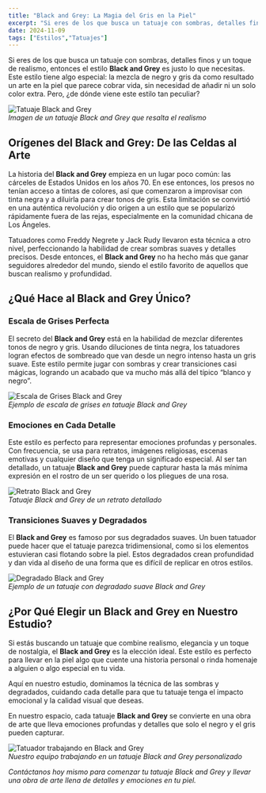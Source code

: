 ```yaml
---
title: "Black and Grey: La Magia del Gris en la Piel"
excerpt: "Si eres de los que busca un tatuaje con sombras, detalles finos y un toque de realismo, entonces el estilo Black and Grey es justo lo que necesitas. Este estilo tiene algo especial: la mezcla de negro y gris da como resultado un arte en la piel que parece cobrar vida..."
date: 2024-11-09
tags: ["Estilos","Tatuajes"]
---
```


Si eres de los que busca un tatuaje con sombras, detalles finos y un toque de realismo, entonces el estilo **Black and Grey** es justo lo que necesitas. Este estilo tiene algo especial: la mezcla de negro y gris da como resultado un arte en la piel que parece cobrar vida, sin necesidad de añadir ni un solo color extra. Pero, ¿de dónde viene este estilo tan peculiar?

![Tatuaje Black and Grey](https://via.placeholder.com/1200x600?text=Tatuaje+Black+and+Grey)  
*Imagen de un tatuaje Black and Grey que resalta el realismo*


## Orígenes del Black and Grey: De las Celdas al Arte

La historia del **Black and Grey** empieza en un lugar poco común: las cárceles de Estados Unidos en los años 70. En ese entonces, los presos no tenían acceso a tintas de colores, así que comenzaron a improvisar con tinta negra y a diluirla para crear tonos de gris. Esta limitación se convirtió en una auténtica revolución y dio origen a un estilo que se popularizó rápidamente fuera de las rejas, especialmente en la comunidad chicana de Los Ángeles.

Tatuadores como Freddy Negrete y Jack Rudy llevaron esta técnica a otro nivel, perfeccionando la habilidad de crear sombras suaves y detalles precisos. Desde entonces, el **Black and Grey** no ha hecho más que ganar seguidores alrededor del mundo, siendo el estilo favorito de aquellos que buscan realismo y profundidad.


## ¿Qué Hace al Black and Grey Único?

### Escala de Grises Perfecta

El secreto del **Black and Grey** está en la habilidad de mezclar diferentes tonos de negro y gris. Usando diluciones de tinta negra, los tatuadores logran efectos de sombreado que van desde un negro intenso hasta un gris suave. Este estilo permite jugar con sombras y crear transiciones casi mágicas, logrando un acabado que va mucho más allá del típico “blanco y negro”.

![Escala de Grises Black and Grey](https://via.placeholder.com/1200x600?text=Escala+de+Grises+Black+and+Grey)  
*Ejemplo de escala de grises en tatuaje Black and Grey*

### Emociones en Cada Detalle

Este estilo es perfecto para representar emociones profundas y personales. Con frecuencia, se usa para retratos, imágenes religiosas, escenas emotivas y cualquier diseño que tenga un significado especial. Al ser tan detallado, un tatuaje **Black and Grey** puede capturar hasta la más mínima expresión en el rostro de un ser querido o los pliegues de una rosa.

![Retrato Black and Grey](https://via.placeholder.com/1200x600?text=Retrato+Black+and+Grey)  
*Tatuaje Black and Grey de un retrato detallado*

### Transiciones Suaves y Degradados

El **Black and Grey** es famoso por sus degradados suaves. Un buen tatuador puede hacer que el tatuaje parezca tridimensional, como si los elementos estuvieran casi flotando sobre la piel. Estos degradados crean profundidad y dan vida al diseño de una forma que es difícil de replicar en otros estilos.

![Degradado Black and Grey](https://via.placeholder.com/1200x600?text=Degradado+Black+and+Grey)  
*Ejemplo de un tatuaje con degradado suave Black and Grey*


## ¿Por Qué Elegir un Black and Grey en Nuestro Estudio?

Si estás buscando un tatuaje que combine realismo, elegancia y un toque de nostalgia, el **Black and Grey** es la elección ideal. Este estilo es perfecto para llevar en la piel algo que cuente una historia personal o rinda homenaje a alguien o algo especial en tu vida. 

Aquí en nuestro estudio, dominamos la técnica de las sombras y degradados, cuidando cada detalle para que tu tatuaje tenga el impacto emocional y la calidad visual que deseas.

En nuestro espacio, cada tatuaje **Black and Grey** se convierte en una obra de arte que lleva emociones profundas y detalles que solo el negro y el gris pueden capturar.

![Tatuador trabajando en Black and Grey](https://via.placeholder.com/1200x600?text=Tatuador+trabajando+en+Black+and+Grey)  
*Nuestro equipo trabajando en un tatuaje Black and Grey personalizado*


*Contáctanos hoy mismo para comenzar tu tatuaje Black and Grey y llevar una obra de arte llena de detalles y emociones en tu piel.*
